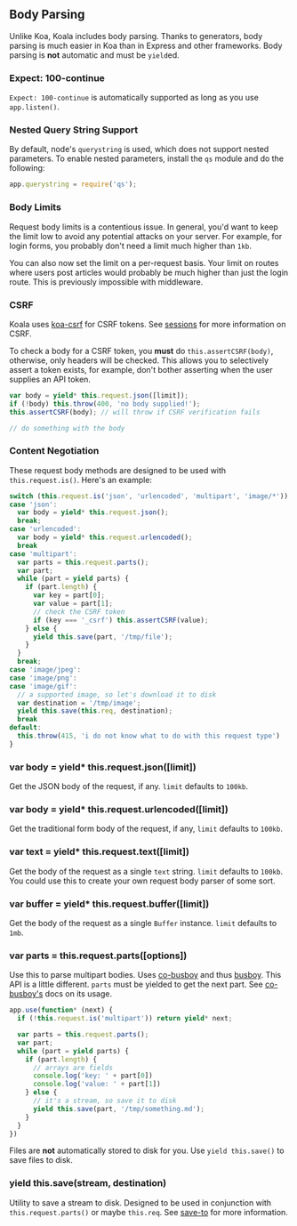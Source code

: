 
## Body Parsing

Unlike Koa, Koala includes body parsing.
Thanks to generators, body parsing is much easier in Koa than in Express and other frameworks.
Body parsing is __not__ automatic and must be `yield`ed.

### Expect: 100-continue

`Expect: 100-continue` is automatically supported as long as you use `app.listen()`.

### Nested Query String Support

By default, node's `querystring` is used,
which does not support nested parameters.
To enable nested parameters, install the `qs` module and do the following:

```js
app.querystring = require('qs');
```

### Body Limits

Request body limits is a contentious issue.
In general, you'd want to keep the limit low to avoid any
potential attacks on your server.
For example, for login forms, you probably don't need a limit much higher than `1kb`.

You can also now set the limit on a per-request basis.
Your limit on routes where users post articles would probably
be much higher than just the login route.
This is previously impossible with middleware.

### CSRF

Koala uses [koa-csrf](https://github.com/koajs/csrf) for CSRF tokens.
See [sessions](session.md) for more information on CSRF.

To check a body for a CSRF token,
you __must__ do `this.assertCSRF(body)`,
otherwise, only headers will be checked.
This allows you to selectively assert a token exists,
for example, don't bother asserting when the user supplies an API token.

```js
var body = yield* this.request.json([limit]);
if (!body) this.throw(400, 'no body supplied!');
this.assertCSRF(body); // will throw if CSRF verification fails

// do something with the body
```

### Content Negotiation

These request body methods are designed to be used with `this.request.is()`.
Here's an example:

```js
switch (this.request.is('json', 'urlencoded', 'multipart', 'image/*')) {
case 'json':
  var body = yield* this.request.json();
  break;
case 'urlencoded':
  var body = yield* this.request.urlencoded();
  break
case 'multipart':
  var parts = this.request.parts();
  var part;
  while (part = yield parts) {
    if (part.length) {
      var key = part[0];
      var value = part[1];
      // check the CSRF token
      if (key === '_csrf') this.assertCSRF(value);
    } else {
      yield this.save(part, '/tmp/file');
    }
  }
  break;
case 'image/jpeg':
case 'image/png':
case 'image/gif':
  // a supported image, so let's download it to disk
  var destination = '/tmp/image';
  yield this.save(this.req, destination);
  break
default:
  this.throw(415, 'i do not know what to do with this request type')
}
```

### var body = yield* this.request.json([limit])

Get the JSON body of the request, if any.
`limit` defaults to `100kb`.

### var body = yield* this.request.urlencoded([limit])

Get the traditional form body of the request, if any,
`limit` defaults to `100kb`.

### var text = yield* this.request.text([limit])

Get the body of the request as a single `text` string.
`limit` defaults to `100kb`.
You could use this to create your own request body parser of some sort.

### var buffer = yield* this.request.buffer([limit])

Get the body of the request as a single `Buffer` instance.
`limit` defaults to `1mb`.

### var parts = this.request.parts([options])

Use this to parse multipart bodies.
Uses [co-busboy](https://github.com/cojs/busboy) and thus [busboy](https://github.com/mscdex/busboy).
This API is a little different.
`parts` must be yielded to get the next part.
See [co-busboy's](https://github.com/cojs/busboy) docs on its usage.

```js
app.use(function* (next) {
  if (!this.request.is('multipart')) return yield* next;

  var parts = this.request.parts();
  var part;
  while (part = yield parts) {
    if (part.length) {
      // arrays are fields
      console.log('key: ' + part[0])
      console.log('value: ' + part[1])
    } else {
      // it's a stream, so save it to disk
      yield this.save(part, '/tmp/something.md');
    }
  }
})
```

Files are __not__ automatically stored to disk for you.
Use `yield this.save()` to save files to disk.

### yield this.save(stream, destination)

Utility to save a stream to disk.
Designed to be used in conjunction with `this.request.parts()`
or maybe `this.req`.
See [save-to](https://github.com/stream-utils/save-to) for more information.
